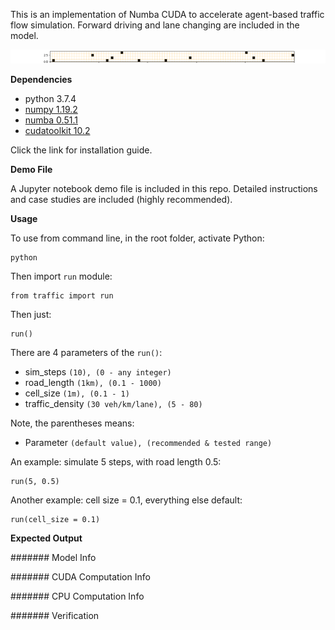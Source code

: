This is an implementation of Numba CUDA to accelerate agent-based traffic flow simulation. Forward driving and lane changing are included in the model.

![road_gif](imgs/animation.gif)

**Dependencies**
- python 3.7.4
- [numpy 1.19.2](https://numpy.org/install/)
- [numba 0.51.1](https://numba.readthedocs.io/en/stable/user/installing.html)
- [cudatoolkit 10.2](https://developer.nvidia.com/cuda-downloads)

Click the link for installation guide.

**Demo File**

A Jupyter notebook demo file is included in this repo. Detailed instructions and case studies are included (highly recommended). 

**Usage**

To use from command line, in the root folder, activate Python:
 ```
 python
 ```
Then import ```run``` module:
```
from traffic import run
```
Then just:
```
run()
```

There are 4 parameters of the ```run()```: 
- sim_steps         ```(10), (0 - any integer)```
- road_length      ```(1km), (0.1 - 1000)```
- cell_size        ```(1m), (0.1 - 1)```
- traffic_density  ```(30 veh/km/lane), (5 - 80)```

Note, the parentheses means: 
- Parameter ```(default value), (recommended & tested range)```

An example: simulate 5 steps, with road length 0.5:
```
run(5, 0.5)
```
Another example: cell size = 0.1, everything else default:
```
run(cell_size = 0.1)
```
**Expected Output**

####### Model Info

####### CUDA Computation Info

####### CPU Computation Info

####### Verification
